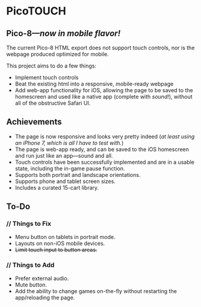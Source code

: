 # PicoTOUCH

## Pico-8—*now in mobile flavor!*
The current Pico-8 HTML export does not support touch controls, nor is the webpage produced optimized for mobile.

This project aims to do a few things:

- Implement touch controls
- Beat the existing html into a responsive, mobile-ready webpage
- Add web-app functionality for iOS, allowing the page to be saved to the homescreen and used like a native app (complete with *sound!*), without all of the obstructive Safari UI.

## Achievements
- The page is now responsive and looks very pretty indeed (*at least using an iPhone 7, which is all I have to test with.*)
- The page is web-app ready, and can be saved to the iOS homescreen and run just like an app—sound and all.
- Touch controls have been successfully implemented and are in a usable state, including the in-game pause function.
- Supports both portrait and landscape orientations.
- Supports phone and tablet screen sizes.
- Includes a curated 15-cart library.

## To-Do
### // Things to Fix
- Menu button on tablets in portrait mode.
- Layouts on non-iOS mobile devices.
- ~~Limit touch input to button areas.~~

### // Things to Add
- Prefer external audio.
- Mute button.
- Add the ability to change games on-the-fly without restarting the app/reloading the page.
